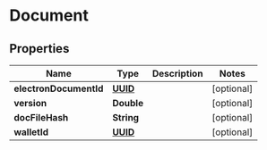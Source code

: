 
# Document

## Properties
Name | Type | Description | Notes
------------ | ------------- | ------------- | -------------
**electronDocumentId** | [**UUID**](UUID.md) |  |  [optional]
**version** | **Double** |  |  [optional]
**docFileHash** | **String** |  |  [optional]
**walletId** | [**UUID**](UUID.md) |  |  [optional]



